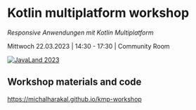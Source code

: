 # Kotlin multiplatform workshop

*Responsive Anwendungen mit Kotlin Multiplatform*

Mittwoch 22.03.2023 | 14:30 - 17:30 | Community Room

[![JavaLand 2023](https://www.javaland.eu/fileadmin/user_upload/JavaLand_2023-Banner-512x256-Twitter-dabei.jpg)](https://shop.doag.org/events/javaland/2023/agenda/#eventDay.1679439600)

## Workshop materials and code

https://michalharakal.github.io/kmp-workshop
